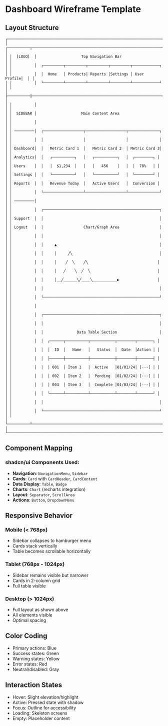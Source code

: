 # Dashboard Wireframe Template

## Layout Structure

```
┌─────────────────────────────────────────────────────────────────────────┐
│ ┌──────────┬──────────────────────────────────────────────────────────┐ │
│ │  [LOGO]  │                    Top Navigation Bar                     │ │
│ │          │  ┌─────────┬─────────┬─────────┬─────────┬────────────┐  │ │
│ │          │  │  Home   │ Products│ Reports │Settings │ User Profile│  │ │
│ │          │  └─────────┴─────────┴─────────┴─────────┴────────────┘  │ │
│ ├──────────┼──────────────────────────────────────────────────────────┤ │
│ │          │                                                           │ │
│ │  SIDEBAR │                    Main Content Area                      │ │
│ │          │                                                           │ │
│ │ ─────────│  ┌──────────────────┬──────────────────┬──────────────┐  │ │
│ │          │  │                  │                  │              │  │ │
│ │ Dashboard│  │   Metric Card 1  │   Metric Card 2  │ Metric Card 3│  │ │
│ │ Analytics│  │   ┌──────────┐   │   ┌──────────┐   │  ┌────────┐ │  │ │
│ │ Users    │  │   │  $1,234  │   │   │   456    │   │  │  78%   │ │  │ │
│ │ Settings │  │   └──────────┘   │   └──────────┘   │  └────────┘ │  │ │
│ │ Reports  │  │   Revenue Today  │   Active Users   │  Conversion │  │ │
│ │          │  └──────────────────┴──────────────────┴──────────────┘  │ │
│ │ ─────────│                                                           │ │
│ │          │  ┌────────────────────────────────────────────────────┐  │ │
│ │ Support  │  │                                                    │  │ │
│ │ Logout   │  │                  Chart/Graph Area                  │  │ │
│ │          │  │                                                    │  │ │
│ │          │  │     ▲                                              │  │ │
│ │          │  │     │     ╱╲                                       │  │ │
│ │          │  │     │    ╱  ╲    ╱╲                               │  │ │
│ │          │  │     │   ╱    ╲  ╱  ╲                              │  │ │
│ │          │  │     │__╱______╲╱____╲___________▶                 │  │ │
│ │          │  │                                                    │  │ │
│ │          │  └────────────────────────────────────────────────────┘  │ │
│ │          │                                                           │ │
│ │          │  ┌────────────────────────────────────────────────────┐  │ │
│ │          │  │                                                    │  │ │
│ │          │  │               Data Table Section                   │  │ │
│ │          │  │  ┌──────┬──────────┬───────────┬────────┬───────┐ │  │ │
│ │          │  │  │  ID  │   Name   │   Status  │  Date  │Action │ │  │ │
│ │          │  │  ├──────┼──────────┼───────────┼────────┼───────┤ │  │ │
│ │          │  │  │ 001  │ Item 1   │  Active   │01/01/24│ [···] │ │  │ │
│ │          │  │  │ 002  │ Item 2   │  Pending  │01/02/24│ [···] │ │  │ │
│ │          │  │  │ 003  │ Item 3   │  Complete │01/03/24│ [···] │ │  │ │
│ │          │  │  └──────┴──────────┴───────────┴────────┴───────┘ │  │ │
│ │          │  │                                                    │  │ │
│ │          │  └────────────────────────────────────────────────────┘  │ │
│ └──────────┴──────────────────────────────────────────────────────────┘ │
└─────────────────────────────────────────────────────────────────────────┘
```

## Component Mapping

### shadcn/ui Components Used:
- **Navigation**: `NavigationMenu`, `Sidebar`
- **Cards**: `Card` with `CardHeader`, `CardContent`
- **Data Display**: `Table`, `Badge`
- **Charts**: `Chart` (recharts integration)
- **Layout**: `Separator`, `ScrollArea`
- **Actions**: `Button`, `DropdownMenu`

## Responsive Behavior

### Mobile (< 768px)
- Sidebar collapses to hamburger menu
- Cards stack vertically
- Table becomes scrollable horizontally

### Tablet (768px - 1024px)
- Sidebar remains visible but narrower
- Cards in 2-column grid
- Full table visible

### Desktop (> 1024px)
- Full layout as shown above
- All elements visible
- Optimal spacing

## Color Coding
- Primary actions: Blue
- Success states: Green
- Warning states: Yellow
- Error states: Red
- Neutral/disabled: Gray

## Interaction States
- Hover: Slight elevation/highlight
- Active: Pressed state with shadow
- Focus: Outline for accessibility
- Loading: Skeleton screens
- Empty: Placeholder content